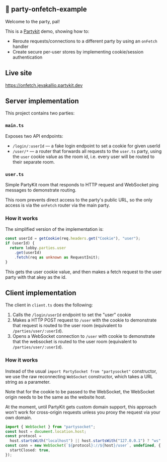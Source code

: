 ## 🎈 party-onfetch-example

Welcome to the party, pal!

This is a [Partykit](https://partykit.io) demo, showing how to:
- Reroute requests/connections to a different party by using an `onFetch` handler
- Create secure per-user stores by implementing cookie/session authentication

## Live site

https://onfetch.jevakallio.partykit.dev

## Server implementation

This project contains two parties:

### `main.ts`

Exposes two API endpoints:
- `/login/:userId` — a fake login endpoint to set a cookie for given userId
- `/user/*` — a router that forwards all requests to the `user.ts` party, using the `user` cookie value as the room id, i.e. every user will be routed to their separate room.

### `user.ts`

Simple PartyKit room that responds to HTTP request and WebSocket ping messages to demonstrate routing.

This room prevents direct access to the party's public URL, so the only access is via the `onFetch` router via the main party.

### How it works

The simplified version of the implementation is:
```ts
const userId = getCookie(req.headers.get("Cookie"), "user");
if (userId) {
  return lobby.parties.user
    .get(userId)
    .fetch(req as unknown as RequestInit);
}
```

This gets the user cookie value, and then makes a fetch request to the user party with that akey as the id.

## Client implementation

The client in `client.ts` does the following:
1. Calls the `/login/userId` endpoint to set the "user" cookie
2. Makes a HTTP POST request to `/user` with the cookie to demonstrate that request is routed to the user room (equivalent to `/parties/user/:userId`).
3. Opens a WebSocket connection to `/user` with cookie to demonstrate that the websocket is routed to the user room (equivalent to `/parties/user/:userId`).

### How it works

Instead of the usual `import PartySocket from "partysocket"` constructor, we use the raw reconnecting `WebSocket` constructor, which takes a URL string as a parameter.

Note that for the cookie to be passed to the WebSocket, the WebSocket origin needs to be the same as the website host.  

At the moment, until PartyKit gets custom domain support, this approach won't work for cross-origin requests unless you proxy the request via your own domain.

```ts
import { WebSocket } from "partysocket";
const host = document.location.host;
const protocol =
  host.startsWith("localhost") || host.startsWith("127.0.0.1") ? "ws" : "wss";
const conn = new WebSocket(`${protocol}://${host}/user`, undefined, {
  startClosed: true,
});
```







